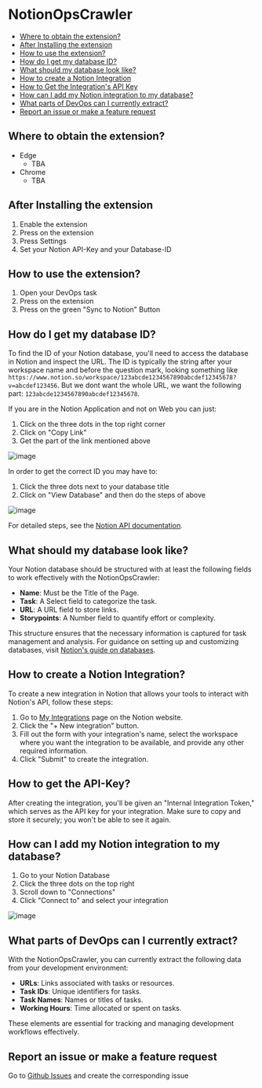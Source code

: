 # NotionOpsCrawler

- [Where to obtain the extension?](#where-to-obtain-the-extension)
- [After Installing the extension](#after-installing-the-extension)
- [How to use the extension?](#how-to-use-the-extension)
- [How do I get my database ID?](#how-do-i-get-my-database-id)
- [What should my database look like?](#what-should-my-database-look-like)
- [How to create a Notion Integration](#how-to-create-a-notion-integration)
- [How to Get the Integration's API Key](#how-to-get-the-api-key)
- [How can I add my Notion integration to my database?](#how-can-i-add-my-notion-integration-to-my-database)
- [What parts of DevOps can I currently extract?](#what-parts-of-devops-can-i-currently-extract)
- [Report an issue or make a feature request](#report-an-issue-or-make-a-feature-request)

## Where to obtain the extension?

- Edge
  - TBA
- Chrome
  - TBA

## After Installing the extension

1. Enable the extension
2. Press on the extension
3. Press Settings
4. Set your Notion API-Key and your Database-ID

## How to use the extension?

1. Open your DevOps task
2. Press on the extension
3. Press on the green "Sync to Notion" Button

## How do I get my database ID?

To find the ID of your Notion database, you'll need to access the database in Notion and inspect the URL. The ID is typically the string after your workspace name and before the question mark, looking something like `https://www.notion.so/workspace/123abcde1234567890abcdef12345678?v=abcdef123456`. But we dont want the whole URL, we want the following part: `123abcde1234567890abcdef12345678`. 

If you are in the Notion Application and not on Web you can just:
1. Click on the three dots in the top right corner
2. Click on "Copy Link"
3. Get the part of the link mentioned above

![image](https://github.com/ldehner/NotionOpsCrawler/assets/28535268/7b800852-c1d9-42fa-9771-f5fcd16eadf4)


In order to get the correct ID you may have to:
1. Click the three dots next to your database title
2. Click on "View Database" and then do the steps of above

![image](https://github.com/ldehner/NotionOpsCrawler/assets/28535268/d202becf-e33f-4b64-ae14-521bdfcaf15c)


For detailed steps, see the [Notion API documentation](https://developers.notion.com/reference/retrieve-a-database).

## What should my database look like?

Your Notion database should be structured with at least the following fields to work effectively with the NotionOpsCrawler:

- **Name**: Must be the Title of the Page.
- **Task**: A Select field to categorize the task.
- **URL**: A URL field to store links.
- **Storypoints**: A Number field to quantify effort or complexity.

This structure ensures that the necessary information is captured for task management and analysis. For guidance on setting up and customizing databases, visit [Notion's guide on databases](https://www.notion.so/help/guides/creating-a-database).

## How to create a Notion Integration?

To create a new integration in Notion that allows your tools to interact with Notion's API, follow these steps:

1. Go to [My Integrations](https://www.notion.so/my-integrations) page on the Notion website.
2. Click the "+ New integration" button.
3. Fill out the form with your integration's name, select the workspace where you want the integration to be available, and provide any other required information.
4. Click "Submit" to create the integration. 

## How to get the API-Key?
After creating the integration, you'll be given an "Internal Integration Token," which serves as the API key for your integration. Make sure to copy and store it securely; you won't be able to see it again.

## How can I add my Notion integration to my database?

1. Go to your Notion Database
2. Click the three dots on the top right
3. Scroll down to "Connections"
4. Click "Connect to" and select your integration

![image](https://github.com/ldehner/NotionOpsCrawler/assets/28535268/21403fdf-5998-4b05-9c78-ec4bacd7f37b)


## What parts of DevOps can I currently extract?

With the NotionOpsCrawler, you can currently extract the following data from your development environment:

- **URLs**: Links associated with tasks or resources.
- **Task IDs**: Unique identifiers for tasks.
- **Task Names**: Names or titles of tasks.
- **Working Hours**: Time allocated or spent on tasks.

These elements are essential for tracking and managing development workflows effectively.

## Report an issue or make a feature request

Go to [Github Issues](https://github.com/ldehner/NotionOpsCrawler/issues/new/choose) and create the corresponding issue
